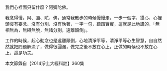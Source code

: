 我們心裡面只留什麼？阿彌陀佛。

我念得慢，阿、彌、陀、佛，通常我散步的時候慢慢走，一步一個字，攝心，心裡頭沒有妄念、沒有分別、沒有執著，一字一句，踏踏實實，這就是此地講的，「無相無為，無縛無脫，無諸分別，遠離顛倒」。

工作的時候，起心動念也是遠離顛倒，心地清淨平等，清淨平等心生智慧，自自然然就把問題解決了，做得很圓滿，做完之後不放在心上，正做的時候也不放在心上，這是功夫。

本文節錄自【2014淨土大經科註】360集
